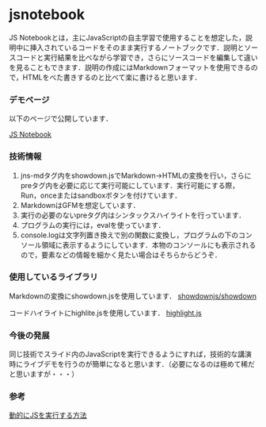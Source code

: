 jsnotebook
===============

JS Notebookとは，主にJavaScriptの自主学習で使用することを想定した，説明中に挿入されているコードをそのまま実行するノートブックです．説明とソースコードと実行結果を比べながら学習でき，さらにソースコードを編集して違いを見ることもできます．説明の作成にはMarkdownフォーマットを使用できるので，HTMLをべた書きするのと比べて楽に書けると思います．

### デモページ
以下のページで公開しています．

[JS Notebook](https://jsnotebook.sudalab.net/)

### 技術情報

1. jns-mdタグ内をshowdown.jsでMarkdown→HTMLの変換を行い，さらにpreタグ内を必要に応じて実行可能にしています．実行可能にする際，Run，onceまたはsandboxボタンを付けています．
1. MarkdownはGFMを想定しています．
1. 実行の必要のないpreタグ内はシンタックスハイライトを行っています．
1. プログラムの実行には，evalを使っています．
1. console.logは文字列置き換えで別の関数に変換し，プログラムの下のコンソール領域に表示するようにしています．本物のコンソールにも表示されるので，要素などの情報を細かく見たい場合はそちらからどうぞ．

### 使用しているライブラリ
Markdownの変換にshowdown.jsを使用しています．
[showdownjs/showdown](https://github.com/showdownjs/showdown)

コードハイライトにhighlite.jsを使用しています．
[highlight.js](https://highlightjs.org/)

### 今後の発展

同じ技術でスライド内のJavaScriptを実行できるようにすれば，技術的な講演時にライブデモを行うのが簡単になると思います．（必要になるのは極めて稀だと思いますが・・・）

### 参考
[動的にJSを実行する方法](https://qiita.com/w650/items/adb108649a0e2a86f334)
